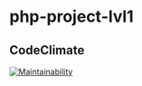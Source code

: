 # php-project-lvl1

CodeClimate
-------------
[![Maintainability](https://api.codeclimate.com/v1/badges/eba6abe15c51e71c8d53/maintainability)](https://codeclimate.com/github/alexmixaylov/php-project-lvl1/maintainability)

